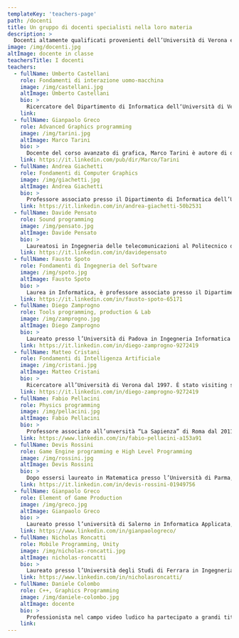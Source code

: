 ```yaml
---
templateKey: 'teachers-page'
path: /docenti
title: Un gruppo di docenti specialisti nella loro materia
description: >
  Docenti altamente qualificati provenienti dell’Università di Verona e dall’industria vi seguiranno durante il vostro percorso
image: /img/docenti.jpg
altImage: docente in classe
teachersTitle: I docenti
teachers:
  - fullName: Umberto Castellani
    role: Fondamenti di interazione uomo-macchina
    image: /img/castellani.jpg
    altImage: Umberto Castellani
    bio: >
      Ricercatore del Dipartimento di Informatica dell‘Università di Verona. Direttore del master, i suo interessi di ricerca riguardano l’elaborazione di dati 3D, l’addestramento statistico e l’elaborazione di dati biomedicali.
    link:
  - fullName: Gianpaolo Greco
    role: Advanced Graphics programming
    image: /img/tarini.jpg
    altImage: Marco Tarini
    bio: >
      Docente del corso avanzato di grafica, Marco Tarini è autore di diversi paper a livello internazionale, in particolare nell’ambito del rendering real time e della grafica 3D in generale. E’ attualmente professore associato all’Università degli Studi
    link: https://it.linkedin.com/pub/dir/Marco/Tarini
  - fullName: Andrea Giachetti
    role: Fondamenti di Computer Graphics
    image: /img/giachetti.jpg
    altImage: Andrea Giachetti
    bio: >
      Professore associato presso il Dipartimento di Informatica dell’Università di Verona ove è docente nei corsi di Grafica al Calcolatore,  Interazione Uomo-Macchina ed Analisi di Immagini e dati volumetrici. I suoi interessi di ricerca riguardano l’elaborazione di immagini e dati 3D.
    link: https://it.linkedin.com/in/andrea-giachetti-50b2531
  - fullName: Davide Pensato
    role: Sound programming
    image: /img/pensato.jpg
    altImage: Davide Pensato
    bio: >
      Laureatosi in Ingegneria delle telecomunicazioni al Politecnico di Milano, inizia l’avventura negli Studios milanesi di Ubisoft, con il ruolo di Audio Director. Collabora con i principali studi di sviluppo italiani, oltre che a progetti con clienti.
    link: https://it.linkedin.com/in/davidepensato
  - fullName: Fausto Spoto
    role: Fondamenti di Ingegneria del Software
    image: /img/spoto.jpg
    altImage: Fausto Spoto
    bio: >
      Laurea in Informatica, è professore associato presso il Dipartimento di Informatica di Verona, dove si occupa di tecniche a supporto dello sviluppo di software di qualità, verifica e analisi automatica del software.
    link: https://it.linkedin.com/in/fausto-spoto-65171
  - fullName: Diego Zamprogno
    role: Tools programming, production & Lab
    image: /img/zamprogno.jpg
    altImage: Diego Zamprogno
    bio: >
      Laureato presso l’Università di Padova in Ingegneria Informatica ed Automatica nel 1997, fonda nel 2001 IdoruS.r.l. di cui diviene Lead Programmer, con il quale pubblica numerosi giochi sportivi, specializzandosi in intelligenza artificiale e gestione del gameplay.
    link: https://it.linkedin.com/in/diego-zamprogno-9272419
  - fullName: Matteo Cristani
    role: Fondamenti di Intelligenza Artificiale
    image: /img/cristani.jpg
    altImage: Matteo Cristani
    bio: >
      Ricercatore all’Università di Verona dal 1997. È stato visiting scholar presso l’Università di Rochester nel 1993-1994 e presso l’Università di Leeds nel 1999 e nel 2004.
    link: https://it.linkedin.com/in/diego-zamprogno-9272419
  - fullName: Fabio Pellacini
    role: Physics programming
    image: /img/pellacini.jpg
    altImage: Fabio Pellacini
    bio: >
      Professore associato all’unversità “La Sapienza” di Roma dal 2011, vanta diverse collaborazioni sia in ambito accademico e industriale, di rilievo una collaborazione con Pixar Animation Studios, si occupa del corso di Physics programming.
    link: https://www.linkedin.com/in/fabio-pellacini-a153a91
  - fullName: Devis Rossini
    role: Game Engine programming e High Level Programming
    image: /img/rossini.jpg
    altImage: Devis Rossini
    bio: >
      Dopo essersi laureato in Matematica presso l’Università di Parma, frequenta il Master in Computer Game Development a Verona. Nel 2012 inizia la sua carriera in Milestone, con cui collabora tutt’ora, occupandosi di simulazione del veicolo, fisica, AI e networking. Nel 2016 ha fondato 3Go Games, software house di sviluppo indipendente.
    link: https://it.linkedin.com/in/devis-rossini-01949756
  - fullName: Gianpaolo Greco
    role: Element of Game Production
    image: /img/greco.jpg
    altImage: Gianpaolo Greco
    bio: >
      Laureato presso l’università di Salerno in Informatica Applicata, frequenta la prima edizione del Master in Computer Game Development nel 2010. Per anni ha lavorato come Developer, Game Designer e Producer nel settore dei videogiochi. Oggi è Direttore Creativo presso Uqido, azienda specializzata in Realtà Virtuale e Aumentata.
    link: https://www.linkedin.com/in/gianpaologreco/
  - fullName: Nicholas Roncatti
    role: Mobile Programming, Unity
    image: /img/nicholas-roncatti.jpg
    altImage: nicholas-roncatti
    bio: >
      Laureato presso l’Università degli Studi di Ferrara in Ingegneria Informatica, attualmente si occupa di sviluppo software come Senior Gameplay Programmer, in special modo per piattaforme mobile, presso Just Funny Games Srl.
    link: https://www.linkedin.com/in/nicholasroncatti/
  - fullName: Daniele Colombo
    role: C++, Graphics Programming
    image: /img/daniele-colombo.jpg
    altImage: docente
    bio: >
      Professionista nel campo video ludico ha partecipato a grandi titoli come Forza Motosport o Pay Day sotto le vesti di Programmatore Grafico, dopo aver lavorato diversi anni per grandi case ha deciso di crearsi il suo futuro come lavoratore autonomo e Freelancer.
    link:
---
```

